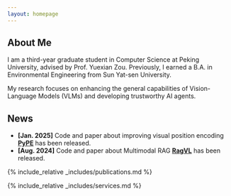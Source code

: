 ```yaml
---
layout: homepage
---
```


## About Me

I am a third-year graduate student in Computer Science at Peking University, advised by Prof. Yuexian Zou. Previously, I earned a B.A. in Environmental Engineering from Sun Yat-sen University.

My research focuses on enhancing the general capabilities of Vision-Language Models (VLMs) and developing trustworthy AI agents.

## News

- **[Jan. 2025]** Code and paper about improving visual position encoding [**PyPE**](https://github.com/SakuraTroyChen/PyPE) has been released.
- **[Aug. 2024]** Code and paper about Multimodal RAG [**RagVL**](https://github.com/IDEA-FinAI/RagVL) has been released.

<!-- {% include_relative _includes/preprint.md %} -->

{% include_relative _includes/publications.md %}

{% include_relative _includes/services.md %}
